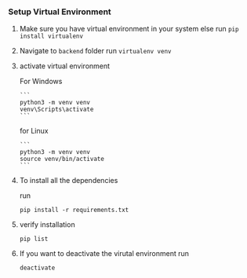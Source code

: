 ### Setup Virtual Environment

1.  Make sure you have virtual environment in your system
    else
    run `pip install virtualenv`

2.  Navigate to `backend` folder
    run `virtualenv venv`

3.  activate virtual environment

    For Windows

        ```
        python3 -m venv venv
        venv\Scripts\activate
        ```

    for Linux
    
        ```
        python3 -m venv venv
        source venv/bin/activate
        ```

4.  To install all the dependencies

    run

    ```
    pip install -r requirements.txt
    ```

5.  verify installation

    ```
    pip list
    ```

6.  If you want to deactivate the virutal environment
    run
    ```
    deactivate
    ```
